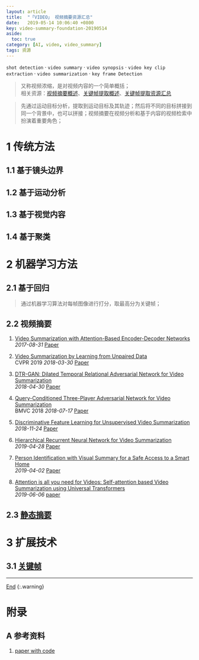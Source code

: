 ```yaml
---
layout: article
title:  "「VIDEO」 视频摘要资源汇总"
date:   2019-05-14 10:06:40 +0800
key: video-summary-foundation-20190514
aside:
  toc: true
category: [AI, video, video_summary]
tags: 资源
---
```

<span id='head'></span>
`shot detection` · `video summary` · `video synopsis` · `video key clip extraction` · `video summarization` · `key frame Detection`   

>又称视频浓缩，是对视频内容的一个简单概括；       
相关资源：[视频摘要概述](/ai/video/video_summary/2019/06/10/survey.html)、[关键帧提取概述](/ai/video/key_frame/2019/08/08/survey.html)、[关键帧提取资源汇总](/ai/video/key_frame/2019/06/12/foundation.html)     


<!--more-->

>先通过运动目标分析，提取到运动目标及其轨迹；然后将不同的目标拼接到同一个背景中，也可以拼接；视频摘要在视频分析和基于内容的视频检索中扮演着重要角色；    



# 1 传统方法
## 1.1 基于镜头边界

## 1.2 基于运动分析

## 1.3 基于视觉内容

## 1.4 基于聚类


# 2 机器学习方法

## 2.1 基于回归
>通过机器学习算法对每帧图像进行打分，取最高分为关键帧；   

## 2.2 视频摘要

1. [Video Summarization with Attention-Based Encoder-Decoder Networks](http://cn.arxiv.org/abs/1708.09545)   
*2017-08-31* [Paper](https://arxiv.org/abs/1708.09545)   

1. [Video Summarization by Learning from Unpaired Data](http://cn.arxiv.org/abs/1805.12174)   
CVPR 2019 *2018-03-30* [Paper](https://arxiv.org/abs/1805.12174)   

1. [DTR-GAN: Dilated Temporal Relational Adversarial Network for Video Summarization](http://cn.arxiv.org/abs/1804.11228)   
*2018-04-30* [Paper](https://arxiv.org/abs/1804.11228)   

1. [Query-Conditioned Three-Player Adversarial Network for Video Summarization](http://cn.arxiv.org/abs/1807.06677)   
BMVC 2018 *2018-07-17* [Paper](https://arxiv.org/abs/1807.06677)   

1. [Discriminative Feature Learning for Unsupervised Video Summarization](http://cn.arxiv.org/abs/1811.09791)   
*2018-11-24* [Paper](https://arxiv.org/abs/1811.09791)    

1. [Hierarchical Recurrent Neural Network for Video Summarization](http://cn.arxiv.org/abs/1904.12251)   
*2019-04-28* [Paper](https://arxiv.org/abs/1904.12251)   

1. [Person Identification with Visual Summary for a Safe Access to a Smart Home](http://cn.arxiv.org/abs/1904.01178)   
*2019-04-02* [Paper](https://arxiv.org/abs/1904.01178)   

1. [Attention is all you need for Videos: Self-attention based Video Summarization using Universal Transformers](http://cn.arxiv.org/abs/1906.02792)   
*2019-06-06* [paper](https://arxiv.org/abs/1906.02792)    


## 2.3 [静态摘要](/ai/video/key_frame/2019/06/12/foundation.html)

# 3 扩展技术
## 3.1 [关键帧](/ai/video/key_frame/2019/06/12/foundation.html#53-视频摘要)    




-------------------  
[End](#head)
{:.warning}  


# 附录
## A 参考资料
1. [paper with code](https://paperswithcode.com/task/video-summarization/codeless)    
